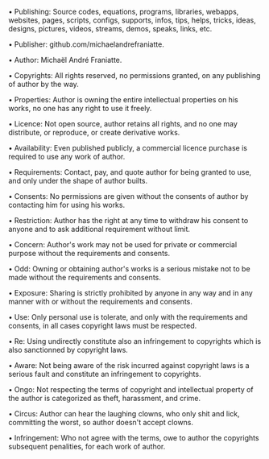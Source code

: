 ﻿  
• Publishing: Source codes, equations, programs, libraries, webapps, websites, pages, scripts, configs, supports, infos, tips, helps, tricks, ideas, designs, pictures, videos, streams, demos, speaks, links, etc.  
  
• Publisher: github.com/michaelandrefraniatte.  
  
• Author: Michaël André Franiatte.  
  
• Copyrights: All rights reserved, no permissions granted, on any publishing of author by the way.  
  
• Properties: Author is owning the entire intellectual properties on his works, no one has any right to use it freely.  
  
• Licence: Not open source, author retains all rights, and no one may distribute, or reproduce, or create derivative works.  
  
• Availability: Even published publicly, a commercial licence purchase is required to use any work of author.  
  
• Requirements: Contact, pay, and quote author for being granted to use, and only under the shape of author builts.  
  
• Consents: No permissions are given without the consents of author by contacting him for using his works.  
  
• Restriction: Author has the right at any time to withdraw his consent to anyone and to ask additional requirement without limit.  
  
• Concern: Author's work may not be used for private or commercial purpose without the requirements and consents.  
  
• Odd: Owning or obtaining author's works is a serious mistake not to be made without the requirements and consents.  
  
• Exposure: Sharing is strictly prohibited by anyone in any way and in any manner with or without the requirements and consents.  
  
• Use: Only personal use is tolerate, and only with the requirements and consents, in all cases copyright laws must be respected.  
  
• Re: Using undirectly constitute also an infringement to copyrights which is also sanctionned by copyright laws.  
  
• Aware: Not being aware of the risk incurred against copyright laws is a serious fault and constitute an infringement to copyrights.  
  
• Ongo: Not respecting the terms of copyright and intellectual property of the author is categorized as theft, harassment, and crime.  
  
• Circus: Author can hear the laughing clowns, who only shit and lick, committing the worst, so author doesn't accept clowns.  
  
• Infringement: Who not agree with the terms, owe to author the copyrights subsequent penalities, for each work of author.  
  